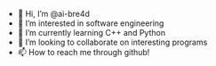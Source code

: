 - 👋 Hi, I’m @ai-bre4d
- 👀 I’m interested in software engineering
- 🌱 I’m currently learning C++ and Python
- 💞️ I’m looking to collaborate on interesting programs
- 📫 How to reach me through github!

<!---
ai-bre4d/ai-bre4d is a ✨ special ✨ repository because its `README.md` (this file) appears on your GitHub profile.
You can click the Preview link to take a look at your changes.
--->
